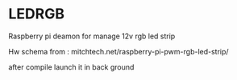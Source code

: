 LEDRGB
======

Raspberry pi deamon for manage 12v rgb led strip


Hw schema from :  mitchtech.net/raspberry-pi-pwm-rgb-led-strip/


after compile launch it in back ground

